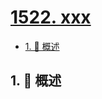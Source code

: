 # [1522. xxx](https://github.com/Tdahuyou/TNotes.leetcode/tree/main/notes/1522.%20xxx)

<!-- region:toc -->

- [1. 📝 概述](#1--概述)

<!-- endregion:toc -->

## 1. 📝 概述
